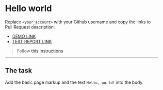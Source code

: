 # Hello world
Replace `<your_account>` with your Github username and copy the links to Pull Request description:
- [DEMO LINK](https://tkalindima.github.io/layout_hello-world/) 
- [TEST REPORT LINK](https://tkalindima.github.io/layout_hello-world/report/html_report/)

> Follow [this instructions](https://mate-academy.github.io/layout_task-guideline/#how-to-solve-the-layout-tasks-on-github)
___

## The task 
Add the basic page markup and the text `Hello, world!` into the body.
